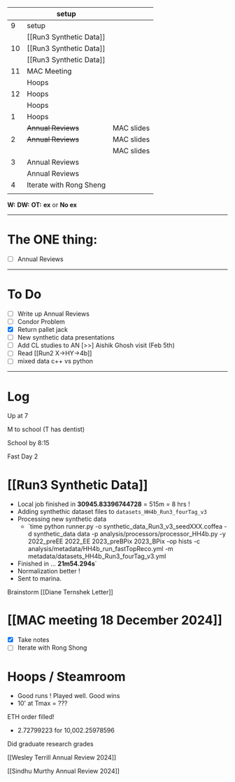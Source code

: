 
|     | setup                   |            |
| --- | ----------------------- | ---------- |
| 9   | setup                   |            |
|     | [[Run3 Synthetic Data]] |            |
| 10  | [[Run3 Synthetic Data]] |            |
|     | [[Run3 Synthetic Data]] |            |
| 11  | MAC Meeting             |            |
|     | Hoops                   |            |
| 12  | Hoops                   |            |
|     | Hoops                   |            |
| 1   | Hoops                   |            |
|     | ~~Annual Reviews~~      | MAC slides |
| 2   | ~~Annual Reviews~~      | MAC slides |
|     |                         | MAC slides |
| 3   | Annual Reviews          |            |
|     | Annual Reviews          |            |
| 4   | Iterate with Rong Sheng |            |
|     |                         |            |

**W:**
**DW:**
**OT:**
**ex** or **No ex**

---
# The ONE thing: 
- [ ]  Annual Reviews

---
# To Do

- [ ] Write up Annual Reviews
- [ ] Condor Problem
- [x] Return pallet jack
- [ ] New synthetic data presentations
- [ ]  Add CL studies to AN
 [>>] Aishik Ghosh visit (Feb 5th)
- [ ] Read [[Run2 X->HY->4b]]
- [ ] mixed data c++ vs python

---

# Log

Up at 7

M to school (T has dentist)

School by 8:15

Fast Day 2

# [[Run3 Synthetic Data]]
- Local job finished in **30945.83396744728** = 515m = 8 hrs !
- Adding synthethic dataset files to `datasets_HH4b_Run3_fourTag_v3`
- Processing new synthetic data
	- `time python runner.py -o synthetic_data_Run3_v3_seedXXX.coffea -d synthetic_data data -p analysis/processors/processor_HH4b.py -y 2022_preEE 2022_EE 2023_preBPix 2023_BPix  -op hists -c analysis/metadata/HH4b_run_fastTopReco.yml -m metadata/datasets_HH4b_Run3_fourTag_v3.yml
- Finished in ... **21m54.294s**`
- Normalization better ! 
- Sent to marina. 

Brainstorm [[Diane Ternshek Letter]]

# [[MAC meeting 18 December 2024]]
- [x] Take notes
- [ ] Iterate with Rong Shong

# Hoops / Steamroom 
- Good runs ! Played well. Good wins
- 10' at Tmax = ???

ETH order filled! 
- 2.72799223 for 10,002.25978596

Did graduate research grades

[[Wesley Terrill Annual Review 2024]]

[[Sindhu Murthy Annual Review 2024]]

